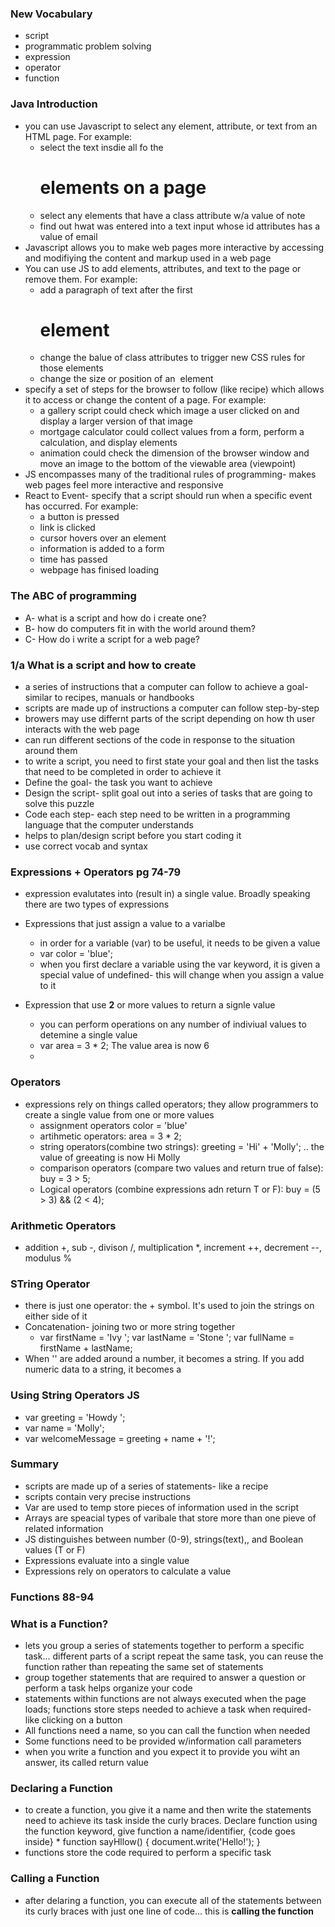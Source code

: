 ### New Vocabulary 
* script
* programmatic problem solving
* expression 
* operator
* function 

### Java Introduction 
* you can use Javascript to select any element, attribute, or text from an HTML page. For example:
    * select the text insdie all fo the <h1> elements on a page
    * select any elements that have a class attribute w/a value of note
    * find out hwat was entered into a text input whose id attributes has a value of email
* Javascript allows you to make web pages more interactive by accessing and modifiying the content and markup used in a web page
* You can use JS to add elements, attributes, and text to the page or remove them. For example:
    * add a paragraph of text after the first <h1> element
    * change the balue of class attributes to trigger new CSS rules for those elements
    * change the size or position of an <img> element 
* specify a set of steps for the browser to follow (like recipe) which allows it to access or change the content of a page. For example: 
    * a gallery script could check which image a user clicked on and display a larger version of that image
    * mortgage calculator could collect values from a form, perform a calculation, and display elements
    * animation could check the dimension of the browser window and move an image to the bottom of the viewable area (viewpoint)
* JS encompasses many of the traditional rules of programming- makes web pages feel more interactive and responsive
* React to Event- specify that a script should run when a specific event has occurred. For example: 
    * a button is pressed
    * link is clicked
    * cursor hovers over an element 
    * information is added to a form 
    * time has passed
    * webpage has finised loading

### The ABC of programming 
*  A- what is a script and how do i create one?
*  B- how do computers fit in with the world around them?
*  C- How do  i write a script for a web page?

### 1/a What is a script and how to create
* a series of instructions that a computer can follow to achieve a goal- similar to recipes, manuals or handbooks
* scripts are made up of instructions a computer can follow step-by-step
* browers may use differnt parts of the script depending on how th user interacts with the web page
* can run different sections of the code in response to the situation around them 
* to write a script, you need to first state your goal and then list the tasks that need to be completed in order to achieve it
* Define the goal- the task you want to achieve
* Design the script- split goal out into a series of tasks that are going to solve this puzzle
* Code each step- each step need to be written in a programming language that the computer understands
* helps to plan/design script before you start coding it 
* use correct vocab and syntax

### Expressions + Operators pg 74-79
* expression evalutates into (result in) a single value. Broadly speaking there are two types of expressions
* Expressions that just assign a value to a varialbe
    * in order for a variable (var) to be useful, it needs to be given a value
    * var color = 'blue'; 
    * when you first declare a variable using the var keyword, it is given a special value of undefined- this  will change when you assign a value to it

* Expression that use **2** or more values to return a signle value
    * you can perform operations on any number of indiviual values to detemine a single value
    * var area = 3 * 2;   The value area is now 6 
    *  

### Operators 
* expressions rely on things called operators; they allow programmers to create a single value from one or more values
    * assignment operators color = 'blue'  
    * artihmetic operators: area = 3 * 2; 
    * string operators(combine two strings): greeting = 'Hi' + 'Molly'; .. the value of greeating is now Hi Molly
    * comparison operators (compare two values and return true of false): buy = 3 >  5; 
    * Logical operators (combine expressions adn return T or F): buy = (5 > 3) && (2 < 4);
### Arithmetic Operators
* addition +, sub -, divison /, multiplication *, increment ++, decrement --, modulus % 
### STring Operator 
* there is just one operator: the + symbol. It's used to join the strings on either side of it
* Concatenation- joining two or more string together 
    * var firstName = 'Ivy '; var lastName = 'Stone '; var fullName = firstName + lastName;
* When '' are added around a number, it becomes a string. If you add numeric data to a string, it becomes a 

### Using String Operators JS                      
* var greeting = 'Howdy ';                          
* var name = 'Molly'; 
* var welcomeMessage = greeting + name + '!'; 

### Summary 
* scripts are made up of a series of statements- like a recipe 
* scripts contain very precise instructions
* Var are used to temp store pieces of information used in the script
* Arrays are speacial types of varibale that store more than one pieve of related information 
* JS distinguishes between number (0-9), strings(text),, and Boolean values (T or F)
* Expressions evaluate into a single value
* Expressions rely on operators to calculate a value


### Functions 88-94

### What is a Function?
* lets you group a series of statements together to perform a specific task... different parts of a script repeat the same task, you can reuse the function rather than repeating the same set of statements
* group together statements that are required to answer a question or perform a task helps organize your code
* statements within functions are not always executed when the page loads; functions store steps needed to achieve a task when required- like clicking on a button
* All functions need a name, so you can call the function when needed
* Some functions need to be provided w/information call parameters
* when you write a function and you expect it to provide you wiht an answer, its called return value

### Declaring a Function 
* to create a function, you give it a name and then write the statements need to achieve its task inside the curly braces. Declare function using the function keyword, give function a name/identifier, {code goes inside}
        * function sayHllow() {
            document.write('Hello!');
        }
* functions store the code required to perform a specific task

### Calling a Function 
* after delaring a function, you can execute all of the statements between its curly braces with just one line of code... this is **calling the function**

